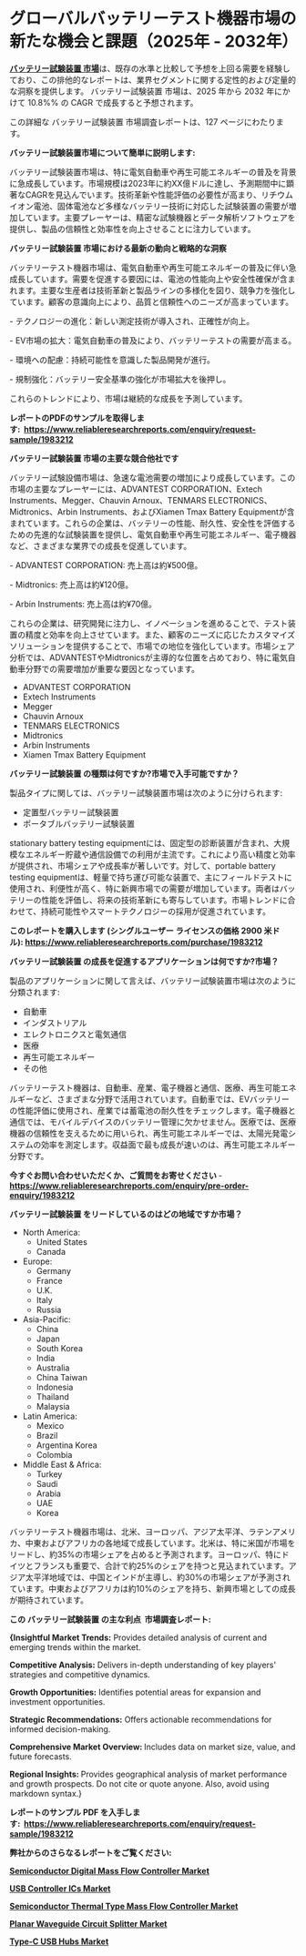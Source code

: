<p><h1>グローバルバッテリーテスト機器市場の新たな機会と課題（2025年 - 2032年）</h1></p><p data-sourcepos="1:1-1:157"><strong><a href="https://www.reliableresearchreports.com/battery-testing-equipment-r1983212?utm_campaign=110&utm_medium=36&utm_source=Github&utm_content=ia&utm_term=07042025&utm_id=battery-testing-equipment">バッテリー試験装置 市場</a></strong>は、既存の水準と比較して予想を上回る需要を経験しており、この排他的なレポートは、業界セグメントに関する定性的および定量的な洞察を提供します。 バッテリー試験装置 市場は、2025 年から 2032 年にかけて 10.8%% の CAGR で成長すると予想されます。</p>
<p data-sourcepos="3:1-3:50">この詳細な バッテリー試験装置 市場調査レポートは、127 ページにわたります。</p>
<p><strong>バッテリー試験装置市場について簡単に説明します:</strong></p>
<p><p>バッテリー試験装置市場は、特に電気自動車や再生可能エネルギーの普及を背景に急成長しています。市場規模は2023年に約XX億ドルに達し、予測期間中に顕著なCAGRを見込んでいます。技術革新や性能評価の必要性が高まり、リチウムイオン電池、固体電池など多様なバッテリー技術に対応した試験装置の需要が増加しています。主要プレーヤーは、精密な試験機器とデータ解析ソフトウェアを提供し、製品の信頼性と効率性を向上させることに注力しています。</p></p>
<p><strong>バッテリー試験装置 市場における最新の動向と戦略的な洞察</strong></p>
<p><p>バッテリーテスト機器市場は、電気自動車や再生可能エネルギーの普及に伴い急成長しています。需要を促進する要因には、電池の性能向上や安全性確保が含まれます。主要な生産者は技術革新と製品ラインの多様化を図り、競争力を強化しています。顧客の意識向上により、品質と信頼性へのニーズが高まっています。</p><p>- テクノロジーの進化：新しい測定技術が導入され、正確性が向上。</p><p>- EV市場の拡大：電気自動車の普及により、バッテリーテストの需要が高まる。</p><p>- 環境への配慮：持続可能性を意識した製品開発が進行。</p><p>- 規制強化：バッテリー安全基準の強化が市場拡大を後押し。</p><p>これらのトレンドにより、市場は継続的な成長を予測しています。</p></p>
<p><strong>レポートのPDFのサンプルを取得します</strong><strong>:&nbsp;&nbsp;<a href="https://www.reliableresearchreports.com/enquiry/request-sample/1983212?utm_campaign=110&utm_medium=36&utm_source=Github&utm_content=ia&utm_term=07042025&utm_id=battery-testing-equipment">https://www.reliableresearchreports.com/enquiry/request-sample/1983212</a></strong></p>
<p><strong>バッテリー試験装置 市場の主要な競合他社です</strong></p>
<p><p>バッテリー試験設備市場は、急速な電池需要の増加により成長しています。この市場の主要なプレーヤーには、ADVANTEST CORPORATION、Extech Instruments、Megger、Chauvin Arnoux、TENMARS ELECTRONICS、Midtronics、Arbin Instruments、およびXiamen Tmax Battery Equipmentが含まれています。これらの企業は、バッテリーの性能、耐久性、安全性を評価するための先進的な試験装置を提供し、電気自動車や再生可能エネルギー、電子機器など、さまざまな業界での成長を促進しています。</p><p>- ADVANTEST CORPORATION: 売上高は約¥500億。</p><p>- Midtronics: 売上高は約¥120億。</p><p>- Arbin Instruments: 売上高は約¥70億。</p><p>これらの企業は、研究開発に注力し、イノベーションを進めることで、テスト装置の精度と効率を向上させています。また、顧客のニーズに応じたカスタマイズソリューションを提供することで、市場での地位を強化しています。市場シェア分析では、ADVANTESTやMidtronicsが主導的な位置を占めており、特に電気自動車分野での需要増加が重要な要因となっています。</p></p>
<p><ul><li>ADVANTEST CORPORATION</li><li>Extech Instruments</li><li>Megger</li><li>Chauvin Arnoux</li><li>TENMARS ELECTRONICS</li><li>Midtronics</li><li>Arbin Instruments</li><li>Xiamen Tmax Battery Equipment</li></ul></p>
<p><strong>バッテリー試験装置 の種類は何ですか?市場で入手可能ですか？</strong></p>
<p>製品タイプに関しては、バッテリー試験装置市場は次のように分けられます:</p>
<p><ul><li>定置型バッテリー試験装置</li><li>ポータブルバッテリー試験装置</li></ul></p>
<p><p> stationary battery testing equipmentには、固定型の診断装置が含まれ、大規模なエネルギー貯蔵や通信設備での利用が主流です。これにより高い精度と効率が提供され、市場シェアや成長率が著しいです。対して、portable battery testing equipmentは、軽量で持ち運び可能な装置で、主にフィールドテストに使用され、利便性が高く、特に新興市場での需要が増加しています。両者はバッテリーの性能を評価し、将来の技術革新にも寄与しています。市場トレンドに合わせて、持続可能性やスマートテクノロジーの採用が促進されています。</p></p>
<p><strong>このレポートを購入します (シングルユーザー ライセンスの価格 2900 米ドル):&nbsp;<a href="https://www.reliableresearchreports.com/purchase/1983212?utm_campaign=110&utm_medium=36&utm_source=Github&utm_content=ia&utm_term=07042025&utm_id=battery-testing-equipment">https://www.reliableresearchreports.com/purchase/1983212</a></strong></p>
<p><strong>バッテリー試験装置 の成長を促進するアプリケーションは何ですか?市場？</strong></p>
<p>製品のアプリケーションに関して言えば、バッテリー試験装置市場は次のように分類されます:</p>
<p><ul><li>自動車</li><li>インダストリアル</li><li>エレクトロニクスと電気通信</li><li>医療</li><li>再生可能エネルギー</li><li>その他</li></ul></p>
<p><p>バッテリーテスト機器は、自動車、産業、電子機器と通信、医療、再生可能エネルギーなど、さまざまな分野で活用されています。自動車では、EVバッテリーの性能評価に使用され、産業では蓄電池の耐久性をチェックします。電子機器と通信では、モバイルデバイスのバッテリー管理に欠かせません。医療では、医療機器の信頼性を支えるために用いられ、再生可能エネルギーでは、太陽光発電システムの効率を測定します。収益面で最も成長が速いのは、再生可能エネルギー分野です。</p></p>
<p><strong>今すぐお問い合わせいただくか、ご質問をお寄せください</strong><strong>&nbsp;</strong>-<strong><a href="https://www.reliableresearchreports.com/enquiry/pre-order-enquiry/1983212?utm_campaign=110&utm_medium=36&utm_source=Github&utm_content=ia&utm_term=07042025&utm_id=battery-testing-equipment">https://www.reliableresearchreports.com/enquiry/pre-order-enquiry/1983212</a></strong></p>
<p><strong>バッテリー試験装置 をリードしているのはどの地域ですか市場？</strong></p>
<p><ul>
    <li>
        North America:
        <ul>
            <li>United States</li>
            <li>Canada</li>
        </ul>
    </li>
    <li>
        Europe:
        <ul>
            <li>Germany</li>
            <li>France</li>
            <li>U.K.</li>
            <li>Italy</li>
            <li>Russia</li>
        </ul>
    </li>
    <li>
        Asia-Pacific:
        <ul>
            <li>China</li>
            <li>Japan</li>
            <li>South Korea</li>
            <li>India</li>
            <li>Australia</li>
            <li>China Taiwan</li>
            <li>Indonesia</li>
            <li>Thailand</li>
            <li>Malaysia</li>
        </ul>
    </li>
    <li>
        Latin America:
        <ul>
            <li>Mexico</li>
            <li>Brazil</li>
            <li>Argentina Korea</li>
            <li>Colombia</li>
        </ul>
    </li>
    <li>
        Middle East & Africa:
        <ul>
            <li>Turkey</li>
            <li>Saudi</li>
            <li>Arabia</li>
            <li>UAE</li>
            <li>Korea</li>
        </ul>
    </li>
    </ul></p>
<p><p>バッテリーテスト機器市場は、北米、ヨーロッパ、アジア太平洋、ラテンアメリカ、中東およびアフリカの各地域で成長しています。北米は、特に米国が市場をリードし、約35%の市場シェアを占めると予測されます。ヨーロッパ、特にドイツとフランスも重要で、合計で約25%のシェアを持つと見込まれています。アジア太平洋地域では、中国とインドが主導し、約30%の市場シェアが予測されています。中東およびアフリカは約10%のシェアを持ち、新興市場としての成長が期待されています。</p></p>
<p><strong>この バッテリー試験装置 の主な利点&nbsp; 市場調査レポート:</strong></p>
<p><strong>{Insightful Market Trends:</strong> Provides detailed analysis of current and emerging trends within the market.</p>
<p><strong>Competitive Analysis:</strong> Delivers in-depth understanding of key players' strategies and competitive dynamics.</p>
<p><strong>Growth Opportunities:</strong> Identifies potential areas for expansion and investment opportunities.</p>
<p><strong>Strategic Recommendations:</strong> Offers actionable recommendations for informed decision-making.</p>
<p><strong>Comprehensive Market Overview: </strong>Includes data on market size, value, and future forecasts.</p>
<p><strong>Regional Insights: </strong>Provides geographical analysis of market performance and growth prospects. Do not cite or quote anyone. Also, avoid using markdown syntax.}</p>
<p><strong>レポートのサンプル PDF を入手します:&nbsp;</strong><strong>&nbsp;<a href="https://www.reliableresearchreports.com/enquiry/request-sample/1983212?utm_campaign=110&utm_medium=36&utm_source=Github&utm_content=ia&utm_term=07042025&utm_id=battery-testing-equipment">https://www.reliableresearchreports.com/enquiry/request-sample/1983212</a></strong></p>
<p></p>
<p></p>
<p></p>
<p></p>
<p><strong>弊社からのさらなるレポートをご覧ください:</strong></p>
<p><strong><p><a href="https://github.com/zdybelzinn/Market-Research-Report-List-1/blob/main/semiconductor-digital-mass-flow-controller-market.md?utm_campaign=110&utm_medium=36&utm_source=Github&utm_content=ia&utm_term=07042025&utm_id=battery-testing-equipment">Semiconductor Digital Mass Flow Controller Market</a></p><p><a href="https://github.com/naingbiner7i/Market-Research-Report-List-1/blob/main/usb-controller-ics-market.md?utm_campaign=110&utm_medium=36&utm_source=Github&utm_content=ia&utm_term=07042025&utm_id=battery-testing-equipment">USB Controller ICs Market</a></p><p><a href="https://github.com/tabormahay2f/Market-Research-Report-List-1/blob/main/semiconductor-thermal-type-mass-flow-controller-market.md?utm_campaign=110&utm_medium=36&utm_source=Github&utm_content=ia&utm_term=07042025&utm_id=battery-testing-equipment">Semiconductor Thermal Type Mass Flow Controller Market</a></p><p><a href="https://github.com/baatetoshda/Market-Research-Report-List-1/blob/main/planar-waveguide-circuit-splitter-market.md?utm_campaign=110&utm_medium=36&utm_source=Github&utm_content=ia&utm_term=07042025&utm_id=battery-testing-equipment">Planar Waveguide Circuit Splitter Market</a></p><p><a href="https://github.com/siwerhommer97/Market-Research-Report-List-1/blob/main/type-c-usb-hubs-market.md?utm_campaign=110&utm_medium=36&utm_source=Github&utm_content=ia&utm_term=07042025&utm_id=battery-testing-equipment">Type-C USB Hubs Market</a></p></strong></p>